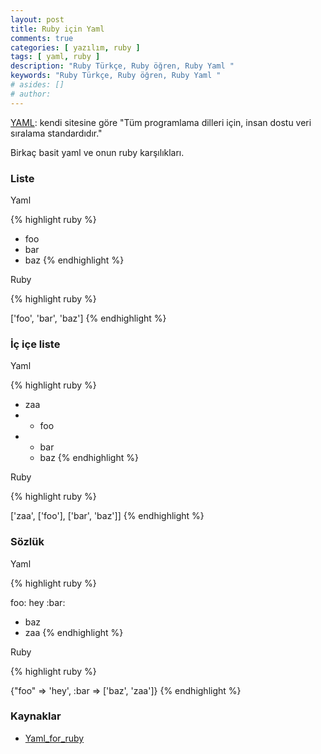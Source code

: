 ```yaml
---
layout: post
title: Ruby için Yaml
comments: true
categories: [ yazılım, ruby ]
tags: [ yaml, ruby ]
description: "Ruby Türkçe, Ruby öğren, Ruby Yaml "
keywords: "Ruby Türkçe, Ruby öğren, Ruby Yaml "
# asides: []
# author:
---
```


[YAML](http://yaml.org): kendi sitesine göre "Tüm programlama dilleri için,
insan dostu veri sıralama standardıdır."

<!-- more -->

Birkaç basit yaml ve onun ruby karşılıkları.

### Liste

Yaml

{% highlight ruby %}

- foo
- bar
- baz
{% endhighlight %}


Ruby

{% highlight ruby %}

['foo', 'bar', 'baz']
{% endhighlight %}


### İç içe liste

Yaml

{% highlight ruby %}

- zaa
-
  - foo
-
  - bar
  - baz
{% endhighlight %}


Ruby

{% highlight ruby %}

['zaa', ['foo'], ['bar', 'baz']]
{% endhighlight %}

### Sözlük

Yaml

{% highlight ruby %}

foo: hey
:bar:
  - baz
  - zaa
{% endhighlight %}


Ruby

{% highlight ruby %}

{"foo" => 'hey', :bar => ['baz', 'zaa']}
{% endhighlight %}




###  Kaynaklar

- [Yaml_for_ruby](http://www.yaml.org/YAML_for_ruby.html)
